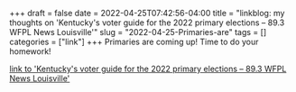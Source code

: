 +++draft = falsedate = 2022-04-25T07:42:56-04:00title = "linkblog: my thoughts on 'Kentucky's voter guide for the 2022 primary elections – 89.3 WFPL News Louisville'"slug = "2022-04-25-Primaries-are"tags = []categories = ["link"]+++Primaries are coming up! Time to do your homework! [link to 'Kentucky's voter guide for the 2022 primary elections – 89.3 WFPL News Louisville'](https://wfpl.org/kentuckys-voter-guide-for-the-2022-primary-elections/)
